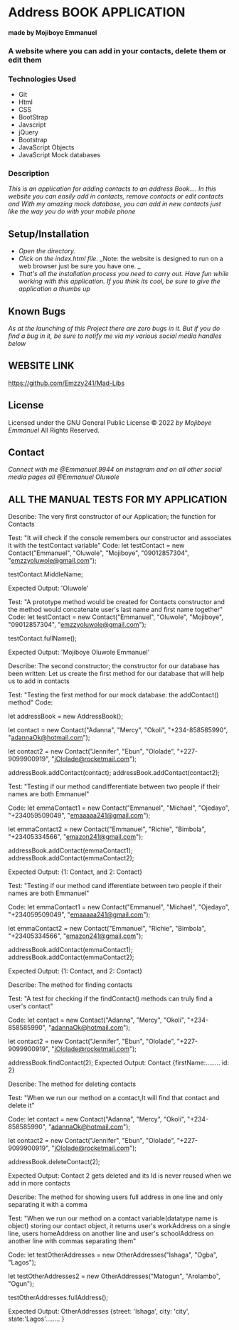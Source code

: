 # Address BOOK APPLICATION

#### made by Mojiboye Emmanuel

### A website where you can add in your contacts, delete them or edit them

### Technologies Used
* Git
* Html
* CSS
* BootStrap
* Javscript 
* jQuery
* Bootstrap
* JavaScript Objects
* JavaScript Mock databases


### Description
_This is an application for adding contacts to an address Book.... In this website you can easily add in contacts, remove contacts or edit contacts and With my amazing mock database, you can add in new contacts just like the way you do with your mobile phone_

## Setup/Installation
* _Open the directory._
* _Click on the index.html file._
_Note: the website is designed to run on a web browser just be sure you have one. _
* _That's all the installation process you need to carry out. Have fun while working with this application. If you think its cool, be sure to give the application a thumbs up_

## Known Bugs
_As at the launching of this Project there are zero bugs in it. But if you do find a bug in it, be sure to notify me via my various social media handles below_

## WEBSITE LINK
https://github.com/Emzzy241/Mad-Libs

## License 
Licensed under the GNU General Public License 
© 2022 _by Mojiboye Emmanuel_ All Rights Reserved.

## Contact
_Connect with me @Emmanuel.9944 on instagram and on all other social media pages all @Emmanuel Oluwole_









## ALL THE MANUAL TESTS FOR MY APPLICATION

























<!-- Starting the addressBOOK project -->

<!-- Starting this project I Emmanuel will try as much as possible to break things down for anyone and everyone's understanding.... YES we will be needing a databasa, a mock one would be created but before that let's write some functions and some lovely methods too -->

<!-- Testing for all the functions in our business logic -->

<!-- The first test is a test to check if the constructor for taking user details such as firstname, lastname, email, e.t.c is working -->


Describe: The very first constructor of our Application; the function for Contacts 

Test: "It will check if the console remembers our constructor and associates it with the testContact variable"
Code: let testContact = new Contact("Emmanuel", "Oluwole", "Mojiboye", "09012857304", "emzzyoluwole@gmail.com");

testContact.MiddleName;

Expected Output: 'Oluwole'

Test: "A prototype method would be created for Contacts constructor and the method would concatenate user's last name and first name together"
Code: let testContact = new Contact("Emmanuel", "Oluwole", "Mojiboye", "09012857304", "emzzyoluwole@gmail.com");
<!-- this first one is for re instantiating our variable then to test now we do: -->
testContact.fullName();

Expected Output: 'Mojiboye Oluwole Emmanuel'


Describe: The second constructor; the constructor for our database has been written: Let us create the first method for our database that will help us to add in contacts

Test: "Testing the first method for our mock database: the addContact() method"
Code:

let addressBook = new AddressBook(); 
<!-- we first instantiate(create) AddressBook object -->

let contact = new Contact("Adanna", "Mercy", "Okoli", "+234-858585990", "adannaOk@hotmail.com");

let contact2 = new Contact("Jennifer", "Ebun", "Ololade", "+227-9099900919", "jOlolade@rocketmail.com");
<!-- The contact and contact2 variables were new objects created for our AddressBook database -->
addressBook.addContact(contact);
addressBook.addContact(contact2);
<!-- using our new method to store our contacts in the database -->


<!-- A test to check for uniqueness: -->
Test: "Testing if our method candifferentiate between two people if their names are both Emmanuel"

Code:
let emmaContact1 = new Contact("Emmanuel", "Michael", "Ojedayo", "+234059509049", "emaaaaa241@gmail.com");


let emmaContact2 = new Contact("Emmanuel", "Richie", "Bimbola", "+23405334566", "emazon241@gmail.com");

addressBook.addContact(emmaContact1);
addressBook.addContact(emmaContact2);

Expected Output: {1: Contact, and 2: Contact}

<!-- Our test got failed because our prototypal method only picks one Emmanuel, and we added 2 Emmanuel: YES if we were using a datbase there would be unique identifiers, we can also write some code that creates unique id's for each of the added contacts -->



<!-- What we will do now is to add a uniqueid feature to our mock database and write a method for incrementing it by one when a new Contact is added: at least that way we can be rest assured that our method would use our new uniqueId as the key and won't see 2 different emmanuel's as the same thing like it did before when we were using the firstName as the key... This is done so that each time a new AddressBook is created it will have a currentId that begins with 0 and then we will define another protoype called assignId and update our addContact() method to work with this -->


<!-- after we've added new properties to our database and updated the method for adding contacts to use this new property: Let us rerun the previous test -->


<!-- retesting to check for uniqueness: -->
Test: "Testing if our method cand ifferentiate between two people if their names are both Emmanuel"

Code:
let emmaContact1 = new Contact("Emmanuel", "Michael", "Ojedayo", "+234059509049", "emaaaaa241@gmail.com");


let emmaContact2 = new Contact("Emmanuel", "Richie", "Bimbola", "+23405334566", "emazon241@gmail.com");

addressBook.addContact(emmaContact1);
addressBook.addContact(emmaContact2);

Expected Output: {1: Contact, and 2: Contact}

<!-- after updating our addContact() method, our function no longer uses firstName as the key for the value(contacts) but uses a unique Identifier; just like a real world database -->


<!-- Our application is starting to look great, another thing we need is to be able to both find and delete contact -->

Describe: The method for finding contacts

Test: "A test for checking if the findContact() methods can truly find a user's contact"

Code: 
let contact = new Contact("Adanna", "Mercy", "Okoli", "+234-858585990", "adannaOk@hotmail.com");

let contact2 = new Contact("Jennifer", "Ebun", "Ololade", "+227-9099900919", "jOlolade@rocketmail.com");

addressBook.findContact(2);
Expected Output: Contact {firstName:........ id: 2}


<!-- Now we can find Contacts by calling our method on a particular key, but wouldn't it be fun if we could also delete contacts too? Let us write a new deleteContact method, write a test for it and pass that test -->

Describe: The method for deleting contacts

Test: "When we run our method on a contact,It will find that contact and delete it"

Code:
let contact = new Contact("Adanna", "Mercy", "Okoli", "+234-858585990", "adannaOk@hotmail.com");

let contact2 = new Contact("Jennifer", "Ebun", "Ololade", "+227-9099900919", "jOlolade@rocketmail.com");

addressBook.deleteContact(2);

Expected Output: Contact 2 gets deleted and its Id is never reused when we add in more contacts

<!-- The Test was passed and moving on!!! -->

<!-- The last test for our business logic is the test for our new constructor(OtherAddresses constructor) for storing user's other addresses like work, school e.t.c -->

Describe: The method for showing users full address in one line and only separating it with a comma

Test: "When we run our method on a contact variable(datatype name is object) storing our contact object, it returns user's workAddress on a single line, users homeAddress on another line and user's schoolAddress on another line with commas separating them"

Code: 
let testOtherAddresses = new OtherAddresses("Ishaga", "Ogba", "Lagos");

let testOtherAddresses2 = new OtherAddresses("Matogun", "Arolambo", "Ogun");

testOtherAddresses.fullAddress();

Expected Output: OtherAddresses {street: 'Ishaga', city: 'city', state:'Lagos'........ }

<!-- Both our constructor and our method has been tested and the test has been passed -->

<!-- Hurray we are done with our business logic and each of our functions, constructor and even our database works perfectly well.... We need to create our index.html and create other files that interact with the user now -->